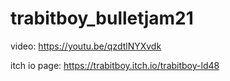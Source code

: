 # trabitboy_bulletjam21

video:
https://youtu.be/qzdtlNYXvdk

itch io page:
https://trabitboy.itch.io/trabitboy-ld48
